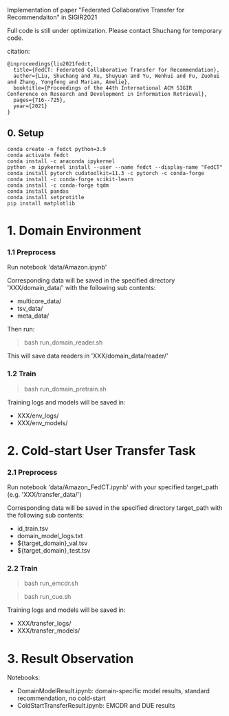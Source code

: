 Implementation of paper "Federated Collaborative Transfer for Recommendaiton" in SIGIR2021

Full code is still under optimization. Please contact Shuchang for temporary code.

citation:

```
@inproceedings{liu2021fedct,
  title={FedCT: Federated Collaborative Transfer for Recommendation},
  author={Liu, Shuchang and Xu, Shuyuan and Yu, Wenhui and Fu, Zuohui and Zhang, Yongfeng and Marian, Amelie},
  booktitle={Proceedings of the 44th International ACM SIGIR Conference on Research and Development in Information Retrieval},
  pages={716--725},
  year={2021}
}
```

## 0. Setup

```
conda create -n fedct python=3.9
conda activate fedct
conda install -c anaconda ipykernel
python -m ipykernel install --user --name fedct --display-name "FedCT"
conda install pytorch cudatoolkit=11.3 -c pytorch -c conda-forge 
conda install -c conda-forge scikit-learn
conda install -c conda-forge tqdm 
conda install pandas
conda install setprotitle
pip install matplotlib
```

# 1. Domain Environment

### 1.1 Preprocess

Run notebook 'data/Amazon.ipynb'

Corresponding data will be saved in the specified directory 'XXX/domain_data/' with the following sub contents:
* multicore_data/
* tsv_data/
* meta_data/

Then run:
> bash run_domain_reader.sh

This will save data readers in 'XXX/domain_data/reader/'

### 1.2 Train

> bash run_domain_pretrain.sh

Training logs and models will be saved in:
* XXX/env_logs/
* XXX/env_models/

# 2. Cold-start User Transfer Task

### 2.1 Preprocess

Run notebook 'data/Amazon_FedCT.ipynb' with your specified target_path (e.g. 'XXX/transfer_data/')

Corresponding data will be saved in the specified directory target_path with the following sub contents:
* id_train.tsv
* domain_model_logs.txt
* \$\{target_domain\}_val.tsv
* \$\{target_domain\}_test.tsv


### 2.2 Train

> bash run_emcdr.sh

> bash run_cue.sh

Training logs and models will be saved in:
* XXX/transfer_logs/
* XXX/transfer_models/

# 3. Result Observation

Notebooks:
* DomainModelResult.ipynb: domain-specific model results, standard recommendation, no cold-start
* ColdStartTransferResult.ipynb: EMCDR and DUE results
